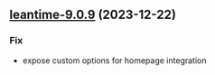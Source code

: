 

## [leantime-9.0.9](https://github.com/truecharts/charts/compare/leantime-9.0.8...leantime-9.0.9) (2023-12-22)

### Fix

- expose custom options for homepage integration
  
  